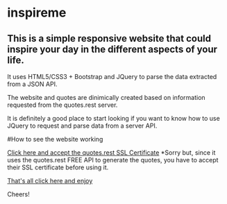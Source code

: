 # inspireme
This is a simple responsive website that could inspire your day in the different aspects of your life. 
---
It uses HTML5/CSS3 + Bootstrap and JQuery to parse the data extracted from a JSON API.

The website and quotes are dinimically created based on information requested from the quotes.rest server.

It is definitely a good place to start looking if you want to know how to use JQuery to request and parse data from a server API.

#How to see the website working

[Click here and accept the quotes.rest SSL Certificate](https://quotes.rest/qod/categories.json)
*Sorry but, since it uses the quotes.rest FREE API to generate the quotes, you have to accept their SSL certificate before using it.


[That's all click here and enjoy](https://beatrizgue87.github.io/inspireme/)

Cheers!
